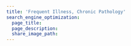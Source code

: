 ```yaml
---
title: 'Frequent Illness, Chronic Pathology'
search_engine_optimization:
  page_title:
  page_description:
  share_image_path:
---
```

